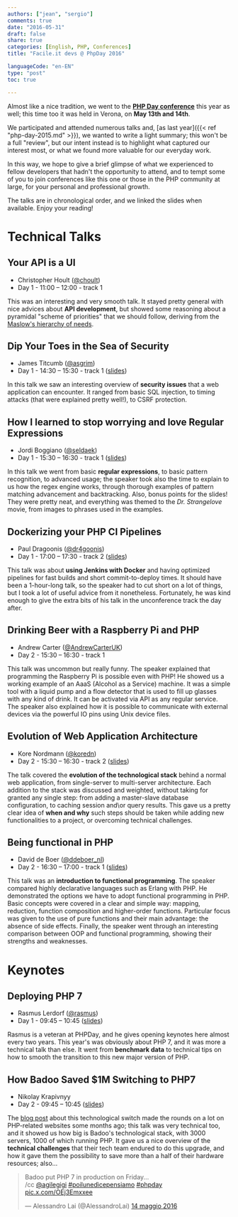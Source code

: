 ```yaml
---
authors: ["jean", "sergio"]
comments: true
date: "2016-05-31"
draft: false
share: true
categories: [English, PHP, Conferences]
title: "Facile.it devs @ PhpDay 2016"

languageCode: "en-EN"
type: "post"
toc: true

---
```

Almost like a nice tradition, we went to the **[PHP Day conference](http://2016.phpday.it/)** this year as well; this time too it was held in Verona, on **May 13th and 14th**. 

We participated and attended numerous talks and, [as last year]({{< ref "php-day-2015.md" >}}), we wanted to write a light summary; this won't be a full "review", but our intent instead is to highlight what captured our interest most, or what we found more valuable for our everyday work.

In this way, we hope to give a brief glimpse of what we experienced to fellow developers that hadn't the opportunity to attend, and to tempt some of you to join conferences like this one or those in the PHP community at large, for your personal and professional growth.

The talks are in chronological order, and we linked the slides when available. Enjoy your reading!

# Technical Talks
## Your API is a UI
 * Christopher Hoult ([@choult](http://x.com/choult))
 * Day 1 - 11:00 – 12:00 - track 1
 
This was an interesting and very smooth talk. It stayed pretty general with nice advices about **API development**, but showed some reasoning about a pyramidal "scheme of priorities" that we should follow, deriving from the [Maslow's hierarchy of needs](https://en.wikipedia.org/wiki/Maslow%27s_hierarchy_of_needs).

## Dip Your Toes in the Sea of Security
 * James Titcumb ([@asgrim](http://x.com/asgrim))
 * Day 1 - 14:30 – 15:30 - track 1 ([slides](http://www.slideshare.net/asgrim1/dip-your-toes-in-the-sea-of-security-phpday-2016))
 
In this talk we saw an interesting overview of **security issues** that a web application can encounter. It ranged from basic SQL injection, to timing attacks (that were explained pretty well!), to CSRF protection. 

## How I learned to stop worrying and love Regular Expressions 
 * Jordi Boggiano ([@seldaek](http://x.com/seldaek))
 * Day 1 - 15:30 – 16:30 - track 1 ([slides](http://slides.seld.be/?file=2016-05-13+How+I+learned+to+stop+worrying+and+love+Regular+Expressions.html))
 
In this talk we went from basic **regular expressions**, to basic pattern recognition, to advanced usage; the speaker took also the time to explain to us how the regex engine works, through thorough examples of pattern matching advancement and backtracking. Also, bonus points for the slides! They were pretty neat, and everything was themed to the _Dr. Strangelove_ movie, from images to phrases used in the examples.

## Dockerizing your PHP CI Pipelines
 * Paul Dragoonis ([@dr4goonis](http://x.com/dr4goonis))
 * Day 1 - 17:00 – 17:30 - track 2 ([slides](http://dragoonis.com/talks/phpday-may-2016/#/))

This talk was about **using Jenkins with Docker** and having optimized pipelines for fast builds and short commit-to-deploy times. It should have been a 1-hour-long talk, so the speaker had to cut short on a lot of things, but I took a lot of useful advice from it nonetheless. Fortunately, he was kind enough to give the extra bits of his talk in the unconference track the day after.  

## Drinking Beer with a Raspberry Pi and PHP
 * Andrew Carter ([@AndrewCarterUK](http://x.com/AndrewCarterUK))
 * Day 2 - 15:30 – 16:30 - track 1

This talk was uncommon but really funny. The speaker explained that programming the Raspberry Pi is possible even with PHP! He showed us a working example of an AaaS (Alcohol as a Service) machine. It was a simple tool with a liquid pump and a flow detector that is used to fill up glasses with any kind of drink. It can be activated via API as any regular service. The speaker also explained how it is possible to communicate with external devices via the powerful IO pins using Unix device files.

## Evolution of Web Application Architecture
 * Kore Nordmann ([@koredn](http://x.com/koredn))
 * Day 2 - 15:30 – 16:30 - track 2 ([slides](https://qafoo.com/resources/presentations/phpday_2016_2016/evolution_of_web_application_architecture.html))
 
The talk covered the **evolution of the technological stack** behind a normal web application, from single-server to multi-server architecture. Each addition to the stack was discussed and weighted, without taking for granted any single step: from adding a master-slave database configuration, to caching session and\or query results. This gave us a pretty clear idea of **when and why** such steps should be taken while adding new functionalities to a project, or overcoming technical challenges.

## Being functional in PHP
 * David de Boer ([@ddeboer_nl](http://x.com/ddeboer_nl))
 * Day 2 - 16:30 – 17:00 - track 1 ([slides](http://www.slideshare.net/boerdedavid/being-functional-in-php-php-day-italy-2016))

This talk was an **introduction to functional programming**. The speaker compared highly declarative languages such as Erlang with PHP. He demonstrated the options we have to adopt functional programming in PHP. Basic concepts were covered in a clear and simple way: mapping, reduction, function composition and higher-order functions. Particular focus was given to the use of pure functions and their main advantage: the absence of side effects. Finally, the speaker went through an interesting comparison between OOP and functional programming, showing their strengths and weaknesses.

# Keynotes
## Deploying PHP 7
 * Rasmus Lerdorf ([@rasmus](http://x.com/rasmus))
 * Day 1 - 09:45 – 10:45 ([slides](http://talks.php.net/phpday16#/))

Rasmus is a veteran at PHPDay, and he gives opening keynotes here almost every two years. This year's was obviously about PHP 7, and it was more a technical talk than else. It went from **benchmark data** to technical tips on how to smooth the transition to this new major version of PHP.

## How Badoo Saved $1M Switching to PHP7
 * Nikolay Krapivnyy
 * Day 2 - 09:45 – 10:45 ([slides](https://dl.dropboxusercontent.com/u/216377/verona_php_2.pdf))

The [blog post](https://techblog.badoo.com/blog/2016/03/14/how-badoo-saved-one-million-dollars-switching-to-php7/) about this technological switch made the rounds on a lot on PHP-related websites some months ago; this talk was very technical too, and it showed us how big is Badoo's technological stack, with 3000 servers, 1000 of which running PHP. It gave us a nice overview of the **technical challenges** that their tech team endured to do this upgrade, and how it gave them the possibility to save more than a half of their hardware resources; also...

<blockquote class="twitter-tweet" data-lang="it"><p lang="en" dir="ltr">Badoo put PHP 7 in production on Friday... <br>/cc <a href="https://x.com/agilegigi">@agilegigi</a> <a href="https://x.com/hashtag/poiluned%C3%ACcepensiamo?src=hash">#poilunedìcepensiamo</a> <a href="https://x.com/hashtag/phpday?src=hash">#phpday</a> <a href="https://t.co/OEj3Emxxee">pic.x.com/OEj3Emxxee</a></p>&mdash; Alessandro Lai (@AlessandroLai) <a href="https://x.com/AlessandroLai/status/731403882321063936">14 maggio 2016</a></blockquote>
<script async src="//platform.x.com/widgets.js" charset="utf-8"></script>
